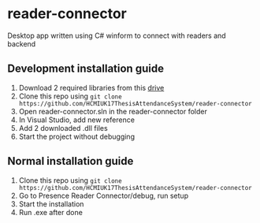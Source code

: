 # reader-connector
Desktop app written using C# winform to connect with readers and backend

## Development installation guide
1. Download 2 required libraries from this [drive](https://drive.google.com/drive/folders/1K4msJDD8MH1ov7tRDqikn3QAfBM19jmV?usp=sharing)
2. Clone this repo using ```git clone https://github.com/HCMIUK17ThesisAttendanceSystem/reader-connector```
3. Open reader-connector.sln in the reader-connector folder
4. In Visual Studio, add new reference
5. Add 2 downloaded .dll files
6. Start the project without debugging

## Normal installation guide
1. Clone this repo using ```git clone https://github.com/HCMIUK17ThesisAttendanceSystem/reader-connector```
2. Go to Presence Reader Connector/debug, run setup
3. Start the installation
4. Run .exe after done

